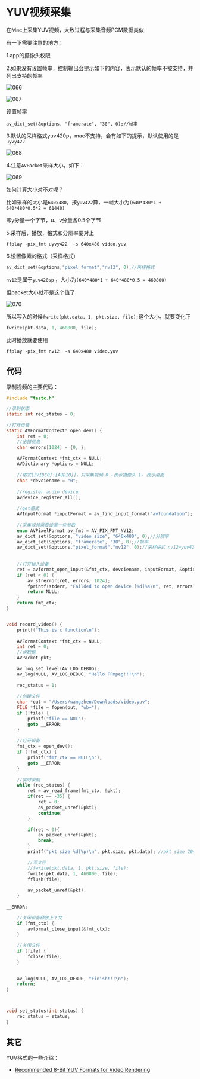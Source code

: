 # YUV视频采集

在Mac上采集YUV视频，大致过程与采集音频PCM数据类似

有一下需要注意的地方：

1.app的摄像头权限

2.如果没有设置帧率，控制输出会提示如下的内容，表示默认的帧率不被支持，并列出支持的帧率

![066](https://github.com/winfredzen/VideoAudio/blob/main/Basic/image/066.png)

![067](https://github.com/winfredzen/VideoAudio/blob/main/Basic/image/067.png)

设置帧率

```
av_dict_set(&options, "framerate", "30", 0);//帧率
```

3.默认的采样格式yuv420p，mac不支持，会有如下的提示，默认使用的是`uyvy422`

![068](https://github.com/winfredzen/VideoAudio/blob/main/Basic/image/068.png)

4.注意`AVPacket`采样大小，如下：

![069](https://github.com/winfredzen/VideoAudio/blob/main/Basic/image/069.png)

如何计算大小对不对呢？

比如采样的大小是`640x480`，按`yuv422`算，一帧大小为`(640*480*1 + 640*480*0.5*2 = 61440) `

即y分量一个字节，u、v分量各0.5个字节

5.采样后，播放，格式和分辨率要对上

```shell
ffplay -pix_fmt uyvy422  -s 640x480 video.yuv
```

6.设置像素的格式（采样格式）

```c
av_dict_set(&options,"pixel_format","nv12", 0);//采样格式
```

`nv12`是属于`yuv420sp` ，大小为`(640*480*1 + 640*480*0.5 = 460800) `

但packet大小就不是这个值了

![070](https://github.com/winfredzen/VideoAudio/blob/main/Basic/image/070.png)

所以写入的时候`fwrite(pkt.data, 1, pkt.size, file);`这个大小，就要变化下

```c
fwrite(pkt.data, 1, 460800, file);
```

此时播放就要使用

```shell
ffplay -pix_fmt nv12  -s 640x480 video.yuv
```



## 代码

录制视频的主要代码：

```c
#include "testc.h"

//录制状态
static int rec_status = 0;

//打开设备
static AVFormatContext* open_dev() {
    int ret = 0;
    //出错信息
    char errors[1024] = {0, };
    
    AVFormatContext *fmt_ctx = NULL;
    AVDictionary *options = NULL;
    
    //格式[[VIDEO]:[AUDIO]]，只采集视频 0 -表示摄像头 1- 表示桌面
    char *devciename = "0";
    
    //register audio device
    avdevice_register_all();
    
    //get格式
    AVInputFormat *inputFormat = av_find_input_format("avfoundation");
    
    //采集视频需要设置一些参数
    enum AVPixelFormat av_fmt = AV_PIX_FMT_NV12;
    av_dict_set(&options, "video_size", "640x480", 0);//分辨率
    av_dict_set(&options, "framerate", "30", 0);//帧率
    av_dict_set(&options,"pixel_format","nv12", 0);//采样格式 nv12=yuv420sp
    
    
    //打开输入设备
    ret = avformat_open_input(&fmt_ctx, devciename, inputFormat, &options);
    if (ret < 0) {
        av_strerror(ret, errors, 1024);
        fprintf(stderr, "Failded to open device [%d]%s\n", ret, errors);
        return NULL;
    }
    return fmt_ctx;
}


void record_video() {
    printf("This is c function\n");
    
    AVFormatContext *fmt_ctx = NULL;
    int ret = 0;
    //读数据
    AVPacket pkt;

    av_log_set_level(AV_LOG_DEBUG);
    av_log(NULL, AV_LOG_DEBUG, "Hello FFmpeg!!!\n");
    
    rec_status = 1;
    
    //创建文件
    char *out = "/Users/wangzhen/Downloads/video.yuv";
    FILE *file = fopen(out, "wb+");
    if (!file) {
        printf("file == NUL");
        goto __ERROR;
    }
    
    //打开设备
    fmt_ctx = open_dev();
    if (!fmt_ctx) {
        printf("fmt_ctx == NULL\n");
        goto __ERROR;
    }
    
    //实时录制
    while (rec_status) {
        ret = av_read_frame(fmt_ctx, &pkt);
        if(ret == -35) {
            ret = 0;
            av_packet_unref(&pkt);
            continue;
        }

        if(ret < 0){
            av_packet_unref(&pkt);
            break;
        }
        printf("pkt size %d(%p)\n", pkt.size, pkt.data); //pkt size 2048(0x1048d3a00) 0

        //写文件
        //fwrite(pkt.data, 1, pkt.size, file);
        fwrite(pkt.data, 1, 460800, file);
        fflush(file);
        
        av_packet_unref(&pkt);
    }
    
__ERROR:

    //关闭设备释放上下文
    if (fmt_ctx) {
        avformat_close_input(&fmt_ctx);
    }
    
    //关闭文件
    if (file) {
        fclose(file);
    }
    

    av_log(NULL, AV_LOG_DEBUG, "Finish!!!\n");
    return;
}



void set_status(int status) {
    rec_status = status;
}

```



## 其它

YUV格式的一些介绍：

+ [Recommended 8-Bit YUV Formats for Video Rendering](https://docs.microsoft.com/en-us/windows/win32/medfound/recommended-8-bit-yuv-formats-for-video-rendering#uyvy)























